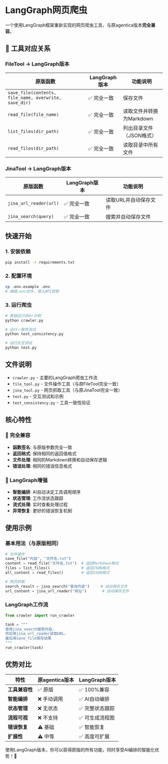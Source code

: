 # LangGraph网页爬虫

一个使用LangGraph框架重新实现的网页爬虫工具，与原agentica版本**完全兼容**。

## 🎯 工具对应关系

### FileTool -> LangGraph版本
| 原版函数 | LangGraph版本 | 功能说明 |
|---------|---------------|----------|
| `save_file(contents, file_name, overwrite, save_dir)` | ✅ 完全一致 | 保存文件 |
| `read_file(file_name)` | ✅ 完全一致 | 读取文件并转换为Markdown |
| `list_files(dir_path)` | ✅ 完全一致 | 列出目录文件（JSON格式） |
| `read_files(dir_path)` | ✅ 完全一致 | 读取目录中所有文件 |

### JinaTool -> LangGraph版本  
| 原版函数 | LangGraph版本 | 功能说明 |
|---------|---------------|----------|
| `jina_url_reader(url)` | ✅ 完全一致 | 读取URL并自动保存文件 |
| `jina_search(query)` | ✅ 完全一致 | 搜索并自动保存文件 |

## 快速开始

### 1. 安装依赖
```bash
pip install -r requirements.txt
```

### 2. 配置环境
```bash
cp .env.example .env
# 编辑.env文件，填入API密钥
```

### 3. 运行爬虫
```bash
# 直接运行36kr示例
python crawler.py

# 运行一致性测试
python test_consistency.py

# 运行交互测试
python test.py
```

## 文件说明

- `crawler.py` - 主要的LangGraph爬虫工作流
- `file_tool.py` - 文件操作工具（与原FileTool完全一致）
- `jina_tool.py` - 网页抓取工具（与原JinaTool完全一致）
- `test.py` - 交互测试和示例
- `test_consistency.py` - 工具一致性验证

## 核心特性

### 🔄 完全兼容
- **函数签名**: 与原版参数完全一致
- **返回格式**: 保持相同的返回值格式
- **文件处理**: 相同的Markdown转换和自动保存逻辑
- **错误处理**: 相同的错误信息格式

### 🚀 LangGraph增强
- **智能编排**: AI自动决定工具调用顺序
- **状态管理**: 工作流状态跟踪
- **流式处理**: 实时查看处理过程
- **异常恢复**: 更好的错误恢复机制

## 使用示例

### 基本用法（与原版相同）
```python
# 文件操作
save_file("内容", "文件名.txt")
content = read_file("文件名.txt")  # 返回Markdown格式
files = list_files()              # 返回JSON格式
all_content = read_files()        # 返回JSON格式

# 网页抓取
search_result = jina_search("查询内容")     # 自动保存文件
url_content = jina_url_reader("网址")       # 自动保存文件
```

### LangGraph工作流
```python
from crawler import run_crawler

task = """
使用jina_search搜索内容，
然后用jina_url_reader读取URL，
最后用save_file保存结果
"""
run_crawler(task)
```

## 优势对比

| 特性 | 原agentica版本 | LangGraph版本 |
|------|---------------|---------------|
| **工具兼容性** | ✅ 原版 | ✅ 100%兼容 |
| **智能编排** | ❌ 手动调用 | ✅ AI自动编排 |
| **状态管理** | ❌ 无状态 | ✅ 完整状态跟踪 |
| **流程可视** | ❌ 不支持 | ✅ 可生成流程图 |
| **错误恢复** | ⚠️ 基础 | ✅ 智能恢复 |
| **扩展性** | ⚠️ 中等 | ✅ 高度可扩展 |

使用LangGraph版本，你可以获得原版的所有功能，同时享受AI编排的智能化优势！🎉
